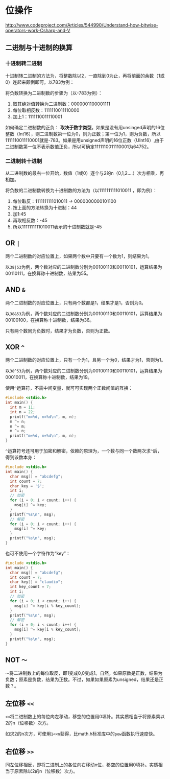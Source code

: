 # 位操作

<http://www.codeproject.com/Articles/544990/Understand-how-bitwise-operators-work-Csharp-and-V>

## 二进制与十进制的换算

### 十进制转二进制

十进制转二进制的方法为，将整数除以2，一直除到0为止，再将前面的余数（1或0）连起来颠倒即可。以783为例：

将负数转换为二进制数的步骤为（以-783为例）：

1.  取其绝对值转换为二进制数：0000001100001111
2.  每位取相反数：1111110011110000
3.  加上1：1111110011110001

如何确定二进制数的正负： **取决于数字类型**。如果是没有用unsinged声明的16位整数（Int16），则二进制数第一位为0，则为正数；第一位为1，则为负数，所以1111110011110001就是-783。如果是用unsigned声明的16位正数（UInt16）,由于二进制数第一位不表示数值正负，所以可确定1111110011110001为64752。

### 二进制转十进制

从二进制数的最右一位开始，数值（1或0）逐个与2的n（0,1,2....）次方相乘，再相加。

将负数的二进制数转换为十进制数的方法为（以1111111111010011 ，即为例）：

1.  每位取反：1111111111010011  -> 0000000000101100
2.  按上面的方法转换为十进制：44
3.  加1:45
4.  再取相反数：-45
5.  所以1111111111010011表示的十进制数就是-45

## OR `|`

两个二进制数的对应位置上，如果两个数中只要有一个数为1，则结果为1。

以`38|53`为例，两个数对应的二进制数分别为00100110和00110101，运算结果为00110111，在换算称十进制数，结果为55。

## AND `&`

两个二进制数的对应位置上，只有两个数都是1，结果才是1，否则为0。

以`38&53`为例，两个数对应的二进制数分别为00100110和00110101，运算结果为00100100，在换算称十进制数，结果为36。

只有两个数同为负数时，结果才为负数，否则为正数。

## XOR `^`

两个二进制数的对应位置上，只有一个为1，且另一个为0，结果才为1，否则为1。

以`38^53`为例，两个数对应的二进制数分别为00100110和00110101，运算结果为00010011，在换算称十进制数，结果为19。

使用`^`运算符，不需中间变量，就可可实现两个正数间值的互换：

```c
#include <stdio.h>
int main() {
  int m = 11;
  int n = 22;
  printf("m=%d, n=%d\n", m, n);
  m ^= n;
  n ^= m;
  m ^= n;
  printf("m=%d, n=%d\n", m, n);
}
```

`^`运算符号还可用于加密和解密，依赖的原理为，一个数与同一个数两次求`^`后，得到该数本身：

```c
#include <stdio.h>
int main() {
  char msg[] = "abcdefg";
  int count = 7;
  char key = '$';
  int i;
  // 加密
  for (i = 0; i < count; i++) {
    msg[i] ^= key;
  }
  printf("%s\n", msg);
  // 解密
  for (i = 0; i < count; i++) {
    msg[i] ^= key;
  }
  printf("%s\n", msg);
}
```

也可不使用一个字符作为“key”：

```c
#include <stdio.h>
int main() {
  char msg[] = "abcdefg";
  int count = 7;
  char key[] = "claudio";
  int key_count = 7;
  int i;
  // 加密
  for (i = 0; i < count; i++) {
    msg[i] ^= key[i % key_count];
  }
  printf("%s\n", msg);
  // 解密
  for (i = 0; i < count; i++) {
    msg[i] ^= key[i % key_count];
  }
  printf("%s\n", msg);
}
```

## NOT `～`

`～`将二进制数上的每位取反，即1变成0,0变成1。自然，如果原数是正数，结果为负数；原素是负数，结果为正数。不过，如果如果原素为unsigned，结果还是正数？。

## 左位移 `<<`

`<<`将二进制数上的每位向左移动，移空的位置用0填补。其实质相当于将原素乘以2的n（位移数）次方。

如求2的n次方，可使用`1<<n`获得，比math.h标准库中的`pow`函数执行速度快。

## 右位移 `>>`

同左位移相反，即将二进制上的各位向右移动n位，移空的位置用0填补。实质相当于原素除以2的n（位移数）次方。
